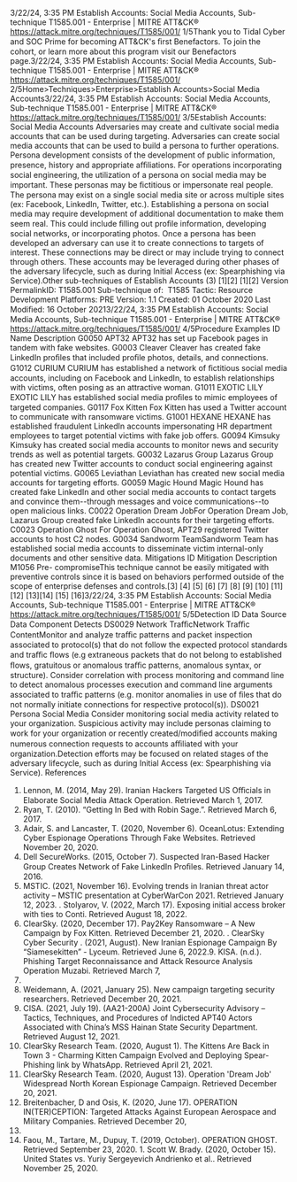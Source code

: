 3/22/24, 3:35 PM Establish Accounts: Social Media Accounts, Sub-technique T1585.001 - Enterprise | MITRE ATT&CK®
https://attack.mitre.org/techniques/T1585/001/ 1/5Thank you to Tidal Cyber and SOC Prime for becoming ATT&CK's ﬁrst Benefactors. To join the cohort, or learn more about this program visit our
Benefactors page.3/22/24, 3:35 PM Establish Accounts: Social Media Accounts, Sub-technique T1585.001 - Enterprise | MITRE ATT&CK®
https://attack.mitre.org/techniques/T1585/001/ 2/5Home>Techniques>Enterprise>Establish Accounts>Social Media Accounts3/22/24, 3:35 PM Establish Accounts: Social Media Accounts, Sub-technique T1585.001 - Enterprise | MITRE ATT&CK®
https://attack.mitre.org/techniques/T1585/001/ 3/5Establish Accounts: Social Media Accounts
Adversaries may create and cultivate social media accounts that can be used during targeting. Adversaries can create social media
accounts that can be used to build a persona to further operations. Persona development consists of the development of public information,
presence, history and appropriate aﬃliations.
For operations incorporating social engineering, the utilization of a persona on social media may be important. These personas may be
ﬁctitious or impersonate real people. The persona may exist on a single social media site or across multiple sites (ex: Facebook, LinkedIn,
Twitter, etc.). Establishing a persona on social media may require development of additional documentation to make them seem real. This
could include ﬁlling out proﬁle information, developing social networks, or incorporating photos.
Once a persona has been developed an adversary can use it to create connections to targets of interest. These connections may be direct or
may include trying to connect through others. These accounts may be leveraged during other phases of the adversary lifecycle, such as
during Initial Access (ex: Spearphishing via Service).Other sub-techniques of Establish Accounts (3)
[1][2]
[1][2]
Version PermalinkID: T1585.001
Sub-technique of:  T1585
 
Tactic: Resource Development
 
Platforms: PRE
Version: 1.1
Created: 01 October 2020
Last Modiﬁed: 16 October 20213/22/24, 3:35 PM Establish Accounts: Social Media Accounts, Sub-technique T1585.001 - Enterprise | MITRE ATT&CK®
https://attack.mitre.org/techniques/T1585/001/ 4/5Procedure Examples
ID Name Description
G0050 APT32 APT32 has set up Facebook pages in tandem with fake websites.
G0003 Cleaver Cleaver has created fake LinkedIn proﬁles that included proﬁle photos, details, and connections.
G1012 CURIUM CURIUM has established a network of ﬁctitious social media accounts, including on Facebook and
LinkedIn, to establish relationships with victims, often posing as an attractive woman.
G1011 EXOTIC LILY EXOTIC LILY has established social media proﬁles to mimic employees of targeted companies.
G0117 Fox Kitten Fox Kitten has used a Twitter account to communicate with ransomware victims.
G1001 HEXANE HEXANE has established fraudulent LinkedIn accounts impersonating HR department employees to target
potential victims with fake job offers.
G0094 Kimsuky Kimsuky has created social media accounts to monitor news and security trends as well as potential
targets.
G0032 Lazarus Group Lazarus Group has created new Twitter accounts to conduct social engineering against potential victims.
G0065 Leviathan Leviathan has created new social media accounts for targeting efforts.
G0059 Magic Hound Magic Hound has created fake LinkedIn and other social media accounts to contact targets and convince
them--through messages and voice communications--to open malicious links.
C0022 Operation
Dream JobFor Operation Dream Job, Lazarus Group created fake LinkedIn accounts for their targeting efforts.
C0023 Operation Ghost For Operation Ghost, APT29 registered Twitter accounts to host C2 nodes.
G0034 Sandworm
TeamSandworm Team has established social media accounts to disseminate victim internal-only documents
and other sensitive data.
Mitigations
ID Mitigation Description
M1056 Pre-
compromiseThis technique cannot be easily mitigated with preventive controls since it is based on behaviors performed
outside of the scope of enterprise defenses and controls.[3]
[4]
[5]
[6]
[7]
[8]
[9]
[10]
[11]
[12]
[13][14]
[15]
[16]3/22/24, 3:35 PM Establish Accounts: Social Media Accounts, Sub-technique T1585.001 - Enterprise | MITRE ATT&CK®
https://attack.mitre.org/techniques/T1585/001/ 5/5Detection
ID Data Source Data Component Detects
DS0029 Network TraﬃcNetwork Traﬃc
ContentMonitor and analyze traﬃc patterns and packet inspection associated to protocol(s) that
do not follow the expected protocol standards and traﬃc ﬂows (e.g extraneous packets
that do not belong to established ﬂows, gratuitous or anomalous traﬃc patterns,
anomalous syntax, or structure). Consider correlation with process monitoring and
command line to detect anomalous processes execution and command line arguments
associated to traﬃc patterns (e.g. monitor anomalies in use of ﬁles that do not normally
initiate connections for respective protocol(s)).
DS0021 Persona Social Media Consider monitoring social media activity related to your organization. Suspicious
activity may include personas claiming to work for your organization or recently
created/modiﬁed accounts making numerous connection requests to accounts aﬃliated
with your organization.Detection efforts may be focused on related stages of the
adversary lifecycle, such as during Initial Access (ex: Spearphishing via Service).
References
1. Lennon, M. (2014, May 29). Iranian Hackers Targeted US
Oﬃcials in Elaborate Social Media Attack Operation. Retrieved
March 1, 2017.
2. Ryan, T. (2010). “Getting In Bed with Robin Sage.”. Retrieved
March 6, 2017.
3. Adair, S. and Lancaster, T. (2020, November 6). OceanLotus:
Extending Cyber Espionage Operations Through Fake
Websites. Retrieved November 20, 2020.
4. Dell SecureWorks. (2015, October 7). Suspected Iran-Based
Hacker Group Creates Network of Fake LinkedIn Proﬁles.
Retrieved January 14, 2016.
5. MSTIC. (2021, November 16). Evolving trends in Iranian threat
actor activity – MSTIC presentation at CyberWarCon 2021.
Retrieved January 12, 2023.
 . Stolyarov, V. (2022, March 17). Exposing initial access broker
with ties to Conti. Retrieved August 18, 2022.
7. ClearSky. (2020, December 17). Pay2Key Ransomware – A
New Campaign by Fox Kitten. Retrieved December 21, 2020.
 . ClearSky Cyber Security . (2021, August). New Iranian
Espionage Campaign By “Siamesekitten” - Lyceum. Retrieved
June 6, 2022.9. KISA. (n.d.). Phishing Target Reconnaissance and Attack
Resource Analysis Operation Muzabi. Retrieved March 7,
2022.
10. Weidemann, A. (2021, January 25). New campaign targeting
security researchers. Retrieved December 20, 2021.
11. CISA. (2021, July 19). (AA21-200A) Joint Cybersecurity
Advisory – Tactics, Techniques, and Procedures of Indicted
APT40 Actors Associated with China’s MSS Hainan State
Security Department. Retrieved August 12, 2021.
12. ClearSky Research Team. (2020, August 1). The Kittens Are
Back in Town 3 - Charming Kitten Campaign Evolved and
Deploying Spear-Phishing link by WhatsApp. Retrieved April
21, 2021.
13. ClearSky Research Team. (2020, August 13). Operation
'Dream Job' Widespread North Korean Espionage Campaign.
Retrieved December 20, 2021.
14. Breitenbacher, D and Osis, K. (2020, June 17). OPERATION
IN(TER)CEPTION: Targeted Attacks Against European
Aerospace and Military Companies. Retrieved December 20,
2021.
15. Faou, M., Tartare, M., Dupuy, T. (2019, October). OPERATION
GHOST. Retrieved September 23, 2020.
1 . Scott W. Brady. (2020, October 15). United States vs. Yuriy
Sergeyevich Andrienko et al.. Retrieved November 25, 2020.